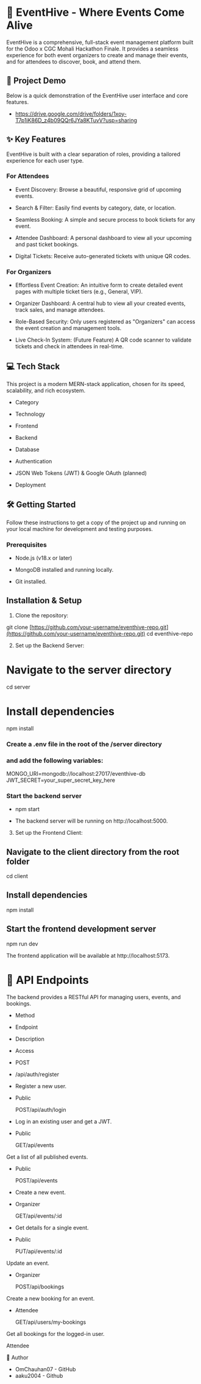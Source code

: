 # 🚀 EventHive - Where Events Come Alive
EventHive is a comprehensive, full-stack event management platform built for the Odoo x CGC Mohali Hackathon Finale. It provides a seamless experience for both event organizers to create and manage their events, and for attendees to discover, book, and attend them.

## 🎥 Project Demo
Below is a quick demonstration of the EventHive user interface and core features.
- https://drive.google.com/drive/folders/1xoy-T7p1iK86D_z4b09QQr6JYa8KTuvV?usp=sharing


## ✨ Key Features
EventHive is built with a clear separation of roles, providing a tailored experience for each user type.

### For Attendees
- Event Discovery: Browse a beautiful, responsive grid of upcoming events.

- Search & Filter: Easily find events by category, date, or location.

- Seamless Booking: A simple and secure process to book tickets for any event.

- Attendee Dashboard: A personal dashboard to view all your upcoming and past ticket bookings.

- Digital Tickets: Receive auto-generated tickets with unique QR codes.

### For Organizers
- Effortless Event Creation: An intuitive form to create detailed event pages with multiple ticket tiers (e.g., General, VIP).

- Organizer Dashboard: A central hub to view all your created events, track sales, and manage attendees.

- Role-Based Security: Only users registered as "Organizers" can access the event creation and management tools.

- Live Check-In System: (Future Feature) A QR code scanner to validate tickets and check in attendees in real-time.

## 💻 Tech Stack
This project is a modern MERN-stack application, chosen for its speed, scalability, and rich ecosystem.

- Category

- Technology

- Frontend



- Backend



- Database



- Authentication

- JSON Web Tokens (JWT) & Google OAuth (planned)

- Deployment



## 🛠️ Getting Started
Follow these instructions to get a copy of the project up and running on your local machine for development and testing purposes.

### Prerequisites
- Node.js (v18.x or later)

- MongoDB installed and running locally.

- Git installed.

## Installation & Setup
1. Clone the repository:

git clone [https://github.com/your-username/eventhive-repo.git](https://github.com/your-username/eventhive-repo.git)
cd eventhive-repo

2. Set up the Backend Server:

# Navigate to the server directory
cd server

# Install dependencies
npm install

### Create a .env file in the root of the /server directory
### and add the following variables:
MONGO_URI=mongodb://localhost:27017/eventhive-db
JWT_SECRET=your_super_secret_key_here

### Start the backend server
- npm start

- The backend server will be running on http://localhost:5000.

3. Set up the Frontend Client:

## Navigate to the client directory from the root folder
cd client

## Install dependencies
npm install

## Start the frontend development server
npm run dev

The frontend application will be available at http://localhost:5173.

# 🚀 API Endpoints
The backend provides a RESTful API for managing users, events, and bookings.

- Method

- Endpoint

- Description

- Access

- POST

- /api/auth/register

- Register a new user.

- Public

  POST/api/auth/login

- Log in an existing user and get a JWT.

- Public

  GET/api/events

Get a list of all published events.

- Public

  POST/api/events

- Create a new event.

- Organizer

  GET/api/events/:id

- Get details for a single event.

- Public

  PUT/api/events/:id

Update an event.

- Organizer

  POST/api/bookings

Create a new booking for an event.

- Attendee

  GET/api/users/my-bookings

Get all bookings for the logged-in user.

Attendee

👤 Author
* OmChauhan07 - GitHub
* aaku2004 - Github
